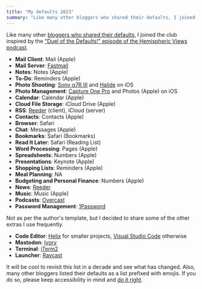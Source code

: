 ```yaml
---
title: "My defaults 2023"
summary: "Like many other bloggers who shared their defaults, I joined the club inspired by the \"Duel of the Defaults!\" episode of the Hemispheric Views podcast."
---
```


Like many other [bloggers who shared their defaults](https://defaults.rknight.me), I joined the club inspired by the ["Duel of the Defaults!" episode of the Hemispheric Views podcast](https://listen.hemisphericviews.com/097).

- **Mail Client**: Mail (Apple)
- **Mail Server**: [Fastmail](https://www.fastmail.com)
- **Notes**: Notes (Apple)
- **To-Do**: Reminders (Apple)
- **Photo Shooting**: [Sony α7R III](https://www.sony.co.uk/electronics/interchangeable-lens-cameras/ilce-7rm3) and [Halide](https://halide.cam) on iOS 
- **Photo Management**: [Capture One Pro](https://www.captureone.com/en) and Photos (Apple) on iOS
- **Calendar**: Calendar (Apple)
- **Cloud File Storage**: iCloud Drive (Apple)
- **RSS**: [Reeder](https://reederapp.com) (client), iCloud (server)
- **Contacts**: Contacts (Apple)
- **Browser**: Safari
- **Chat**: Messages (Apple)
- **Bookmarks**: Safari (Bookmarks)
- **Read It Later**: Safari (Reading List)
- **Word Processing**: Pages (Apple)
- **Spreadsheets**: Numbers (Apple)
- **Presentations**: Keynote (Apple)
- **Shopping Lists**: Reminders (Apple)
- **Meal Planning**: NA
- **Budgeting and Personal Finance**: Numbers (Apple)
- **News**: [Reeder](https://reederapp.com)
- **Music**: Music (Apple)
- **Podcasts**: [Overcast](https://overcast.fm)
- **Password Management**: [1Password](https://1password.com)

Not as per the author's template, but I decided to share some of the other extras I use frequently.

- **Code Editor**: [Helix](https://helix-editor.com) for smaller projects, [Visual Studio Code](https://code.visualstudio.com) otherwise
- **Mastodon**: [Ivory](https://tapbots.com/ivory/)
- **Terminal**: [iTerm2](https://iterm2.com)
- **Launcher**: [Raycast](https://www.raycast.com)

It will be cool to revisit this list in a decade and see what has changed. Also, many other bloggers listed their defaults as a list prefixed with emojis. If you do so, please keep accessibility in mind and [do it right](https://chriscoyier.net/2023/04/07/emoji-lists-the-good-way/). 
